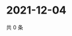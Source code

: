 # 2021-12-04

共 0 条

<!-- BEGIN WEIBO -->
<!-- 最后更新时间 Sat Dec 04 2021 16:14:04 GMT+0800 (China Standard Time) -->

<!-- END WEIBO -->
